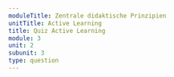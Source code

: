 ```yaml
---
moduleTitle: Zentrale didaktische Prinzipien
unitTitle: Active Learning
title: Quiz Active Learning
module: 3
unit: 2
subunit: 3
type: question
---
```


<singlechoice questionid="3"></singlechoice>
